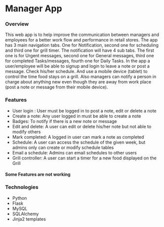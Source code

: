 # Manager App

### Overview
This web app is to help improve the communication between managers and employees for a better work flow and
performance in retail stores. The app has 3 main navigation tabs. One for Notification,
second one for scheduling and third one for grill timer. The notification will have 4 sub tabs. The
first one is for
Urgent messages, second one for General messages, third one for completed Tasks/messages, fourth one
for Daily Tasks.
In the app a user/employee will be able to signup and login to leave a note or post a message. Check
his/her schedule. And use a mobile device (tablet) to control the time food stays on a grill. Also managers can
notify a person in charge about anything new even though they are away from work place (post a note or message from
  their mobile device).

### Features
- User login : User must be logged in to post a note, edit or delete a note
- Create a note: Any user logged in must be able to create a note
- Badges: To notify if there is a new note or message
- Edit and delete: A user can edit or delete his/her note but not able to modify others
- Mark completed: A logged in user can mark a note as completed
- Schedule: A user can access the schedule of the given week, but admins only can create or modify
          schedule tables
- Email a schedule: Admins can email schedules to other users
- Grill controller: A user can start a timer for a new food displayed on the Grill

#### Some Features are not working

### Technologies
- Python
- Flask
- MySQL
- SQLAlchemy
- Jinja2 templates
